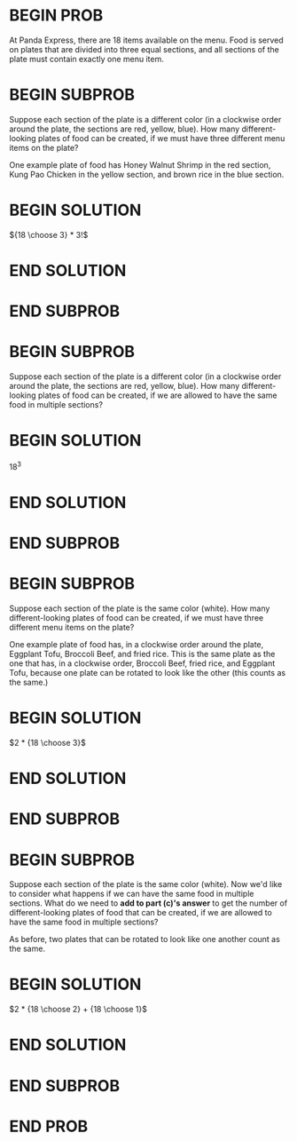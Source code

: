 # BEGIN PROB

At Panda Express, there are 18 items available on the
menu. Food is served on plates that are divided into three equal
sections, and all sections of the plate must contain exactly one menu
item.

# BEGIN SUBPROB

Suppose each section of the plate is a different color (in a
clockwise order around the plate, the sections are red, yellow, blue).
How many different-looking plates of food can be created, if we must
have three different menu items on the plate?

One example plate of food has Honey Walnut Shrimp in the red section,
Kung Pao Chicken in the yellow section, and brown rice in the blue
section.


# BEGIN SOLUTION
${18 \choose 3} * 3!$

# END SOLUTION

# END SUBPROB

# BEGIN SUBPROB

Suppose each section of the plate is a different color (in a
clockwise order around the plate, the sections are red, yellow, blue).
How many different-looking plates of food can be created, if we are
allowed to have the same food in multiple sections?

# BEGIN SOLUTION

$18^3$

# END SOLUTION

# END SUBPROB

# BEGIN SUBPROB

Suppose each section of the plate is the same color (white).
How many different-looking plates of food can be created, if we must
have three different menu items on the plate?

One example plate of food has, in a clockwise order around the plate,
Eggplant Tofu, Broccoli Beef, and fried rice. This is the same plate as
the one that has, in a clockwise order, Broccoli Beef, fried rice, and
Eggplant Tofu, because one plate can be rotated to look like the other
(this counts as the same.)


# BEGIN SOLUTION

$2 * {18 \choose 3}$

# END SOLUTION

# END SUBPROB

# BEGIN SUBPROB

Suppose each section of the plate is the same color (white).
Now we'd like to consider what happens if we can have the same food in
multiple sections. What do we need to **add to part (c)'s answer** to
get the number of different-looking plates of food that can be created,
if we are allowed to have the same food in multiple sections?

As before, two plates that can be rotated to look like one another count
as the same.

# BEGIN SOLUTION

$2 * {18 \choose 2} + {18 \choose 1}$

# END SOLUTION

# END SUBPROB

# END PROB